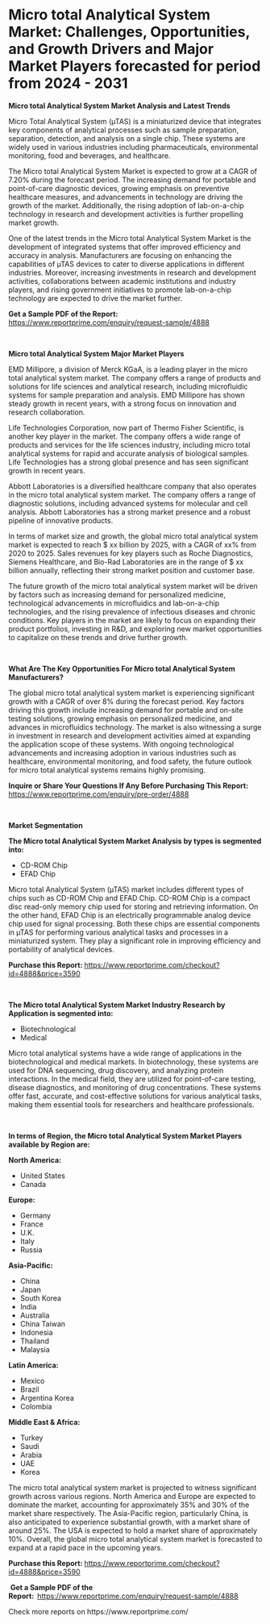 <p><h1>Micro total Analytical System Market: Challenges, Opportunities, and Growth Drivers and Major Market Players forecasted for period from 2024 - 2031</h1></p><p><strong>Micro total Analytical System Market Analysis and Latest Trends</strong></p>
<p><p>Micro Total Analytical System (µTAS) is a miniaturized device that integrates key components of analytical processes such as sample preparation, separation, detection, and analysis on a single chip. These systems are widely used in various industries including pharmaceuticals, environmental monitoring, food and beverages, and healthcare.</p><p>The Micro total Analytical System Market is expected to grow at a CAGR of 7.20% during the forecast period. The increasing demand for portable and point-of-care diagnostic devices, growing emphasis on preventive healthcare measures, and advancements in technology are driving the growth of the market. Additionally, the rising adoption of lab-on-a-chip technology in research and development activities is further propelling market growth.</p><p>One of the latest trends in the Micro total Analytical System Market is the development of integrated systems that offer improved efficiency and accuracy in analysis. Manufacturers are focusing on enhancing the capabilities of µTAS devices to cater to diverse applications in different industries. Moreover, increasing investments in research and development activities, collaborations between academic institutions and industry players, and rising government initiatives to promote lab-on-a-chip technology are expected to drive the market further.</p></p>
<p><strong>Get a Sample PDF of the Report:&nbsp;</strong> <a href="https://www.reportprime.com/enquiry/request-sample/4888">https://www.reportprime.com/enquiry/request-sample/4888</a></p>
<p>&nbsp;</p>
<p><strong>Micro total Analytical System Major Market Players</strong></p>
<p><p>EMD Millipore, a division of Merck KGaA, is a leading player in the micro total analytical system market. The company offers a range of products and solutions for life sciences and analytical research, including microfluidic systems for sample preparation and analysis. EMD Millipore has shown steady growth in recent years, with a strong focus on innovation and research collaboration.</p><p>Life Technologies Corporation, now part of Thermo Fisher Scientific, is another key player in the market. The company offers a wide range of products and services for the life sciences industry, including micro total analytical systems for rapid and accurate analysis of biological samples. Life Technologies has a strong global presence and has seen significant growth in recent years.</p><p>Abbott Laboratories is a diversified healthcare company that also operates in the micro total analytical system market. The company offers a range of diagnostic solutions, including advanced systems for molecular and cell analysis. Abbott Laboratories has a strong market presence and a robust pipeline of innovative products.</p><p>In terms of market size and growth, the global micro total analytical system market is expected to reach $ xx billion by 2025, with a CAGR of xx% from 2020 to 2025. Sales revenues for key players such as Roche Diagnostics, Siemens Healthcare, and Bio-Rad Laboratories are in the range of $ xx billion annually, reflecting their strong market position and customer base.</p><p>The future growth of the micro total analytical system market will be driven by factors such as increasing demand for personalized medicine, technological advancements in microfluidics and lab-on-a-chip technologies, and the rising prevalence of infectious diseases and chronic conditions. Key players in the market are likely to focus on expanding their product portfolios, investing in R&D, and exploring new market opportunities to capitalize on these trends and drive further growth.</p></p>
<p>&nbsp;</p>
<p><strong>What Are The Key Opportunities For Micro total Analytical System Manufacturers?</strong></p>
<p><p>The global micro total analytical system market is experiencing significant growth with a CAGR of over 8% during the forecast period. Key factors driving this growth include increasing demand for portable and on-site testing solutions, growing emphasis on personalized medicine, and advances in microfluidics technology. The market is also witnessing a surge in investment in research and development activities aimed at expanding the application scope of these systems. With ongoing technological advancements and increasing adoption in various industries such as healthcare, environmental monitoring, and food safety, the future outlook for micro total analytical systems remains highly promising.</p></p>
<p><strong>Inquire or Share Your Questions If Any Before Purchasing This Report:</strong> <a href="https://www.reportprime.com/enquiry/pre-order/4888">https://www.reportprime.com/enquiry/pre-order/4888</a></p>
<p>&nbsp;</p>
<p><strong>Market Segmentation</strong></p>
<p><strong>The Micro total Analytical System Market Analysis by types is segmented into:</strong></p>
<p><ul><li>CD-ROM Chip</li><li>EFAD Chip</li></ul></p>
<p><p>Micro total Analytical System (µTAS) market includes different types of chips such as CD-ROM Chip and EFAD Chip. CD-ROM Chip is a compact disc read-only memory chip used for storing and retrieving information. On the other hand, EFAD Chip is an electrically programmable analog device chip used for signal processing. Both these chips are essential components in µTAS for performing various analytical tasks and processes in a miniaturized system. They play a significant role in improving efficiency and portability of analytical devices.</p></p>
<p><strong>Purchase this Report:&nbsp;</strong><a href="https://www.reportprime.com/checkout?id=4888&price=3590">https://www.reportprime.com/checkout?id=4888&price=3590</a></p>
<p>&nbsp;</p>
<p><strong>The Micro total Analytical System Market Industry Research by Application is segmented into:</strong></p>
<p><ul><li>Biotechnological</li><li>Medical</li></ul></p>
<p><p>Micro total analytical systems have a wide range of applications in the biotechnological and medical markets. In biotechnology, these systems are used for DNA sequencing, drug discovery, and analyzing protein interactions. In the medical field, they are utilized for point-of-care testing, disease diagnostics, and monitoring of drug concentrations. These systems offer fast, accurate, and cost-effective solutions for various analytical tasks, making them essential tools for researchers and healthcare professionals.</p></p>
<p>&nbsp;</p>
<p><strong>In terms of Region, the Micro total Analytical System Market Players available by Region are:</strong></p>
<p>
    <p> <strong> North America: </strong>
        <ul>
            <li>United States</li>
            <li>Canada</li>
        </ul>
        </p> 
    <p> <strong> Europe: </strong>
        <ul>
            <li>Germany</li>
            <li>France</li>
            <li>U.K.</li>
            <li>Italy</li>
            <li>Russia</li>
        </ul>
        </p> 
    <p> <strong> Asia-Pacific: </strong>
        <ul>
            <li>China</li>
            <li>Japan</li>
            <li>South Korea</li>
            <li>India</li>
            <li>Australia</li>
            <li>China Taiwan</li>
            <li>Indonesia</li>
            <li>Thailand</li>
            <li>Malaysia</li>
        </ul>
        </p> 
    <p> <strong> Latin America: </strong>
        <ul>
            <li>Mexico</li>
            <li>Brazil</li>
            <li>Argentina Korea</li>
            <li>Colombia</li>
        </ul>
        </p> 
    <p> <strong> Middle East & Africa: </strong>
        <ul>
            <li>Turkey</li>
            <li>Saudi</li>
            <li>Arabia</li>
            <li>UAE</li>
            <li>Korea</li>
        </ul>
    </p>
    </p>
<p><p>The micro total analytical system market is projected to witness significant growth across various regions. North America and Europe are expected to dominate the market, accounting for approximately 35% and 30% of the market share respectively. The Asia-Pacific region, particularly China, is also anticipated to experience substantial growth, with a market share of around 25%. The USA is expected to hold a market share of approximately 10%. Overall, the global micro total analytical system market is forecasted to expand at a rapid pace in the upcoming years.</p></p>
<p><strong>Purchase this Report: </strong><a href="https://www.reportprime.com/checkout?id=4888&price=3590">https://www.reportprime.com/checkout?id=4888&price=3590</a></p>
<p>&nbsp;<strong>Get a Sample PDF of the Report:&nbsp;&nbsp;</strong><a href="https://www.reportprime.com/enquiry/request-sample/4888">https://www.reportprime.com/enquiry/request-sample/4888</a></p>
<p><strong></strong></p>
<p>Check more reports on https://www.reportprime.com/</p>